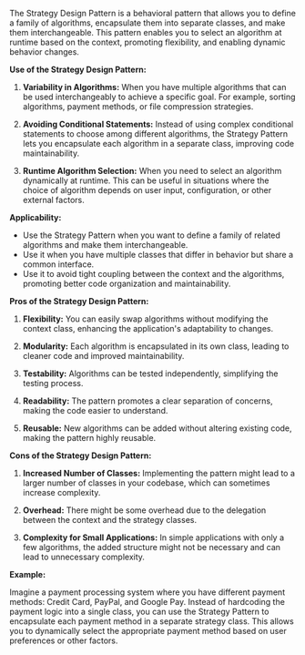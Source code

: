 The Strategy Design Pattern is a behavioral pattern that allows you to define a family of algorithms, encapsulate them into separate classes, and make them interchangeable. This pattern enables you to select an algorithm at runtime based on the context, promoting flexibility, and enabling dynamic behavior changes.

**Use of the Strategy Design Pattern:**

1. **Variability in Algorithms:** When you have multiple algorithms that can be used interchangeably to achieve a specific goal. For example, sorting algorithms, payment methods, or file compression strategies.

2. **Avoiding Conditional Statements:** Instead of using complex conditional statements to choose among different algorithms, the Strategy Pattern lets you encapsulate each algorithm in a separate class, improving code maintainability.

3. **Runtime Algorithm Selection:** When you need to select an algorithm dynamically at runtime. This can be useful in situations where the choice of algorithm depends on user input, configuration, or other external factors.

**Applicability:**

- Use the Strategy Pattern when you want to define a family of related algorithms and make them interchangeable.
- Use it when you have multiple classes that differ in behavior but share a common interface.
- Use it to avoid tight coupling between the context and the algorithms, promoting better code organization and maintainability.

**Pros of the Strategy Design Pattern:**

1. **Flexibility:** You can easily swap algorithms without modifying the context class, enhancing the application's adaptability to changes.

2. **Modularity:** Each algorithm is encapsulated in its own class, leading to cleaner code and improved maintainability.

3. **Testability:** Algorithms can be tested independently, simplifying the testing process.

4. **Readability:** The pattern promotes a clear separation of concerns, making the code easier to understand.

5. **Reusable:** New algorithms can be added without altering existing code, making the pattern highly reusable.

**Cons of the Strategy Design Pattern:**

1. **Increased Number of Classes:** Implementing the pattern might lead to a larger number of classes in your codebase, which can sometimes increase complexity.

2. **Overhead:** There might be some overhead due to the delegation between the context and the strategy classes.

3. **Complexity for Small Applications:** In simple applications with only a few algorithms, the added structure might not be necessary and can lead to unnecessary complexity.

**Example:**

Imagine a payment processing system where you have different payment methods: Credit Card, PayPal, and Google Pay. Instead of hardcoding the payment logic into a single class, you can use the Strategy Pattern to encapsulate each payment method in a separate strategy class. This allows you to dynamically select the appropriate payment method based on user preferences or other factors.

